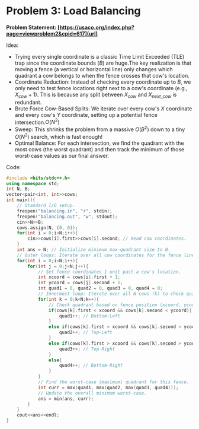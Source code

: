# Problem 3: Load Balancing

**Problem Statement: [https://usaco.org/index.php?page=viewproblem2&cpid=617](url)**

Idea:

- Trying every single coordinate is a classic Time Limit Exceeded (TLE) trap since the coordinate bounds ($B$) are huge.The key realization is that moving a fence (a vertical or horizontal line) only changes which quadrant a cow belongs to when the fence crosses that cow's location.
- Coordinate Reduction: Instead of checking every coordinate up to $B$, we only need to test fence locations right next to a cow's coordinate (e.g., $X_{cow} + 1$). This is because any split between $X_{cow}$ and $X_{next\_cow}$ is redundant.
- Brute Force Cow-Based Splits: We iterate over every cow's $X$ coordinate and every cow's $Y$ coordinate, setting up a potential fence intersection.$O(N^2)$
- Sweep: This shrinks the problem from a massive $O(B^2)$ down to a tiny $O(N^2)$ search, which is fast enough!
- Optimal Balance: For each intersection, we find the quadrant with the most cows (the worst quadrant) and then track the minimum of those worst-case values as our final answer.


Code:

```c++
#include <bits/stdc++.h>
using namespace std;
int N, B;
vector<pair<int, int>>cows;
int main(){
    // Standard I/O setup.
    freopen("balancing.in", "r", stdin);
    freopen("balancing.out", "w", stdout);
    cin>>N>>B;
    cows.assign(N, {0, 0});
    for(int i = 0;i<N;i++){
        cin>>cows[i].first>>cows[i].second; // Read cow coordinates.
    }
    int ans = N; // Initialize minimum max-quadrant size to N.
    // Outer loops: Iterate over all cow coordinates for the fence lines. O(N^2).
    for(int i = 0;i<N;i++){
        for(int j = 0;j<N;j++){
            // Set fence coordinates 1 unit past a cow's location.
            int xcoord = cows[i].first + 1;
            int ycoord = cows[j].second + 1;
            int quad1 = 0, quad2 = 0, quad3 = 0, quad4 = 0;
            // Innermost loop: Iterate over all N cows (k) to check quadrant. O(N).
            for(int k = 0;k<N;k++){ 
                // Check quadrant based on fence position (xcoord, ycoord).
                if(cows[k].first < xcoord && cows[k].second < ycoord){
                    quad1++; // Bottom-Left
                }
                else if(cows[k].first < xcoord && cows[k].second > ycoord){
                    quad2++; // Top-Left
                }
                else if(cows[k].first > xcoord && cows[k].second > ycoord){
                    quad3++; // Top-Right
                }
                else{
                    quad4++; // Bottom-Right
                }
            }
            // Find the worst-case (maximum) quadrant for this fence.
            int curr = max(quad1, max(quad2, max(quad3, quad4)));
            // Update the overall minimum worst-case.
            ans = min(ans, curr);
        }
    }
    cout<<ans<<endl;
}
